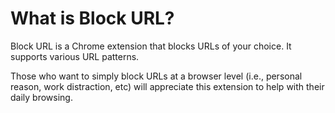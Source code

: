 # What is Block URL?

Block URL is a Chrome extension that blocks URLs of your choice. It supports various URL patterns.

Those who want to simply block URLs at a browser level (i.e., personal reason, work distraction, etc) will appreciate this extension to help with their daily browsing.
